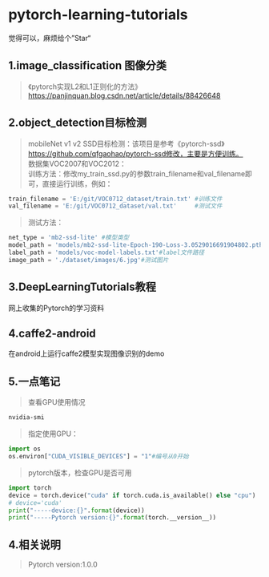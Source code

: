 # pytorch-learning-tutorials
觉得可以，麻烦给个”Star“
## 1.image_classification 图像分类
>《pytorch实现L2和L1正则化的方法》https://panjinquan.blog.csdn.net/article/details/88426648

## 2.object_detection目标检测
> mobileNet v1 v2 SSD目标检测：该项目是参考《pytorch-ssd》https://github.com/qfgaohao/pytorch-ssd修改，主要是方便训练。</br>
> 数据集VOC2007和VOC2012：</br>
> 训练方法：修改my_train_ssd.py的参数train_filename和val_filename即可，直接运行训练，例如：</br>
```python
train_filename = 'E:/git/VOC0712_dataset/train.txt' #训练文件
val_filename = 'E:/git/VOC0712_dataset/val.txt'     #测试文件
```
> 测试方法：
```python
net_type = 'mb2-ssd-lite' #模型类型
model_path = 'models/mb2-ssd-lite-Epoch-190-Loss-3.0529016691904802.pth'#模型路径
label_path = 'models/voc-model-labels.txt'#label文件路径
image_path = './dataset/images/6.jpg'#测试图片
```

## 3.DeepLearningTutorials教程
网上收集的Pytorch的学习资料

## 4.caffe2-android
在android上运行caffe2模型实现图像识别的demo

## 5.一点笔记
> 查看GPU使用情况
```bash
nvidia-smi
```
> 指定使用GPU：
```python
import os
os.environ["CUDA_VISIBLE_DEVICES"] = "1"#编号从0开始
```
> pytorch版本，检查GPU是否可用
```python
import torch
device = torch.device("cuda" if torch.cuda.is_available() else "cpu")
# device='cuda'
print("-----device:{}".format(device))
print("-----Pytorch version:{}".format(torch.__version__))
```
## 4.相关说明
> Pytorch version:1.0.0 </br>